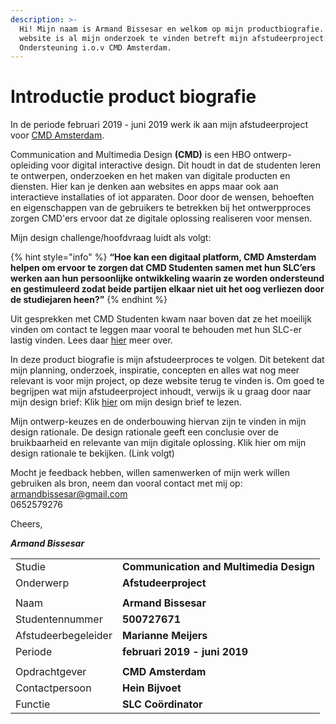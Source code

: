 ```yaml
---
description: >-
  Hi! Mijn naam is Armand Bissesar en welkom op mijn productbiografie. Op deze
  website is al mijn onderzoek te vinden betreft mijn afstudeerproject: SLC
  Ondersteuning i.o.v CMD Amsterdam.
---
```


# Introductie product biografie

In de periode februari 2019 - juni 2019 werk ik aan mijn afstudeerproject voor [CMD Amsterdam](https://www.cmd-amsterdam.nl/).

Communication and Multimedia Design **\(CMD\)** is een HBO ontwerp-opleiding voor digital interactive design. Dit houdt in dat de studenten leren te ontwerpen, onderzoeken en het maken van digitale producten en diensten. Hier kan je denken aan websites en apps maar ook aan interactieve installaties of iot apparaten. Door door de wensen, behoeften en eigenschappen van de gebruikers te betrekken bij het  ontwerpproces zorgen CMD'ers ervoor dat ze digitale oplossing realiseren voor mensen.  
  
Mijn design challenge/hoofdvraag luidt als volgt:

{% hint style="info" %}
**“**Hoe kan een digitaal platform, **CMD** **Amsterdam** helpen om ervoor te zorgen dat **CMD Studenten** samen met hun **SLC’ers** werken aan hun **persoonlijke** **ontwikkeling** waarin ze worden **ondersteund** en **gestimuleerd** zodat beide **partijen** elkaar niet uit het oog verliezen door de studiejaren heen?**”**
{% endhint %}

Uit gesprekken met CMD Studenten kwam naar boven dat ze het moeilijk vinden om contact te leggen maar vooral te behouden met hun SLC-er lastig vinden. Lees daar [hier](https://afstuderen.armandbissesar.com/~/edit/drafts/-La11Pj5pGMoyRvkDTr_/verkenningsfase-1/problemen) meer over.

In deze product biografie is mijn afstudeerproces te volgen. Dit betekent dat mijn planning, onderzoek, inspiratie, concepten en alles wat nog meer relevant is voor mijn project, op deze website terug te vinden is. Om goed te begrijpen wat mijn afstudeerproject inhoudt, verwijs ik u graag door naar mijn design brief: Klik [hier](https://afstuderen.armandbissesar.com/~/edit/drafts/-LbmoLMB4lriNiEZgK8A/plan-van-aanpak/designbrief) om mijn design brief te lezen.

Mijn ontwerp-keuzes en de onderbouwing hiervan zijn te vinden in mijn design rationale. De design rationale geeft een conclusie over de bruikbaarheid en relevante van mijn digitale oplossing. Klik hier om mijn design rationale te bekijken. \(Link volgt\)

Mocht je feedback hebben, willen samenwerken of mijn werk willen gebruiken als bron, neem dan vooral contact met mij op:  
armandbissesar@gmail.com  
0652579276

Cheers,

_**Armand Bissesar**_

|  |  |
| :--- | :--- |
| Studie | **Communication and Multimedia Design** |
| Onderwerp | **Afstudeerproject** |
|  |  |
| Naam | **Armand Bissesar** |
| Studentennummer | **500727671** |
| Afstudeerbegeleider | **Marianne Meijers** |
| Periode | **februari 2019 - juni 2019** |
|  |  |
| Opdrachtgever | **CMD Amsterdam** |
| Contactpersoon | **Hein Bijvoet** |
| Functie | **SLC Coördinator** |


